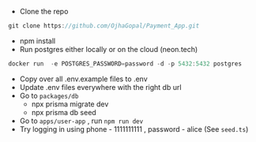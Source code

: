 - Clone the repo

```jsx
git clone https://github.com/OjhaGopal/Payment_App.git
```

- npm install
- Run postgres either locally or on the cloud (neon.tech)

```jsx
docker run  -e POSTGRES_PASSWORD=password -d -p 5432:5432 postgres
```

- Copy over all .env.example files to .env
- Update .env files everywhere with the right db url
- Go to `packages/db`
    - npx prisma migrate dev
    - npx prisma db seed
- Go to `apps/user-app` , run `npm run dev`
- Try logging in using phone - 1111111111 , password - alice (See `seed.ts`)